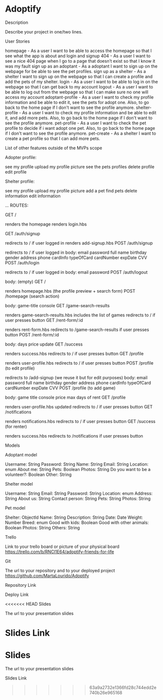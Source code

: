 # Adoptify

Description

Describe your project in one/two lines.

User Stories

homepage - As a user I want to be able to access the homepage so that I see what the app is about and login and signup
404 - As a user I want to see a nice 404 page when I go to a page that doesn’t exist so that I know it was my fault
sign up as an adoptant - As a adoptant I want to sign up on the webpage for be able to see the pet profiles.
sign up as a shelter - As a shelter I want to sign up on the webpage so that I can create a profile and add the pets of my shelter.
login - As a user I want to be able to log in on the webpage so that I can get back to my account
logout - As a user I want to be able to log out from the webpage so that I can make sure no one will access my account
adoptant-profile - As a user I want to check my profile information and be able to edit it, see the pets for adopt one. Also, to go back to the home page if I don't want to see the profile anymore.
shelter-profile - As a user I want to check my profile information and be able to edit it, and add more pets. Also, to go back to the home page if I don't want to see the profile anymore.
pet-profile - As a user I want to check the pet profile to decide if i want adopt one pet. Also, to go back to the home page if I don't want to see the profile anymore.
pet-create - As a shelter I want to create a pet profile so that I can add more pets.


List of other features outside of the MVPs scope

Adopter profile:

see my profile
upload my profile picture
see the pets profiles
delete profile
edit profile

Shelter profile:

see my profile
upload my profile picture
add a pet
find pets
delete information
edit information

...
ROUTES:

GET /

renders the homepage
renders login.hbs

GET /auth/signup

redirects to / if user logged in
renders add-signup.hbs
POST /auth/signup

redirects to / if user logged in
body:
email
password
full name
birthday
gender
address
phone
cardInfo
typeOfCard
cardNumber
expDate
CVV
POST /auth/login

redirects to / if user logged in
body:
email
password
POST /auth/logout

body: (empty)
GET /

renders homepage.hbs (the profile preview + search form)
POST /homepage (search action)

body:
game-title
console
GET /game-search-results

renders game-search-results.hbs
includes the list of games
redirects to / if user presses button
GET /rent-form/:id

renders rent-form.hbs
redirects to /game-search-results if user presses button
POST /rent-form/:id

body:
days
price update
GET /success

renders success.hbs
redirects to / if user presses button
GET /profile

renders user-profile.hbs
redirects to / if user presses button
POST /profile (to edit profile)

redirects to /add-signup (we reuse it but for edit purposes)
body:
email
password
full name
birthday
gender
address
phone
cardInfo
typeOfCard
cardNumber
expDate
CVV
POST /profile (to add game)

body:
game title
console
price
max days of rent
GET /profile

renders user-profile.hbs updated
redirects to / if user presses button
GET /notifications

renders notifications.hbs
redirects to / if user presses button
GET /success (for renter)

renders success.hbs
redirects to /notifications if user presses button

Models

Adoptant model

Username: String
Password: String
Name: String
Email: String
Location: enum
About me: String
Pets: Boolean
Photos: String
Do you want to be a volunteer?: Boolean
Other: String


Shelter model

Username: String
Email: String
Password: String
Location: enum
Address: String
About us: String
Contact person: String
Pets: String
Photos: String


Pet model

Shelter: ObjectId<Shelter>
Name: String
Description: String
Date: Date
Weight: Number
Breed: enum
Good with kids: Boolean
Good with other animals: Boolean
Photos: String
Others: String

Trello

Link to your trello board or picture of your physical board
<a href="#my-trello">https://trello.com/b/RNCl1E64/adoptify-friends-for-life</a>

Git

The url to your repository and to your deployed project
<a href="#my-repository">https://github.com/MartaLourido/Adoptify</a>

Repository Link

Deploy Link

<<<<<<< HEAD
Slides

The url to your presentation slides

Slides Link
=======

# Slides

The url to your presentation slides

Slides Link
>>>>>>> 63a9a2732e1366fd28c744edd2e740b26e965168
